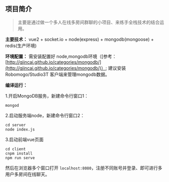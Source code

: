 ## 项目简介> 主要是通过做一个多人在线多房间群聊的小项目、来练手全栈技术的结合运用。**主要技术：** vue2 + socket.io + node(express) + mongodb(mongoose) + redis(生产环境)**环境配置：** 需安装配置好 node,mongodb环境（[参考：[http://gjincai.github.io/categories/mongodb/](http://gjincai.github.io/categories/mongodb/)）; 建议安装 Robomogo/Studio3T 客户端来管理mongodb数据。**编译运行：** 1.开启MongoDB服务，新建命令行窗口1：```mongod```2.启动服务端node，新建命令行窗口2：```cd servernode index.js```3.启动前端vue页面```cd clientcnpm installnpm run serve```然后在浏览器多个窗口打开 `localhost:8080`，注册不同账号并登录、即可进行多用户多房间在线聊天。